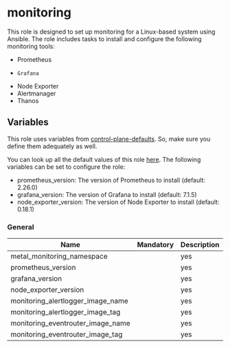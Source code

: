 # monitoring

This role is designed to set up monitoring for a Linux-based system using Ansible. 
The role includes tasks to install and configure the following monitoring tools:
-    Prometheus
-     Grafana
-    Node Exporter
-    Alertmanager
-    Thanos

## Variables

This role uses variables from [control-plane-defaults](/control-plane). So, make sure you define them adequately as well.

You can look up all the default values of this role [here](defaults/main/main.yaml).
The following variables can be set to configure the role:
-    prometheus_version: The version of Prometheus to install (default: 2.26.0)
-    grafana_version: The version of Grafana to install (default: 7.1.5)
-    node_exporter_version: The version of Node Exporter to install (default: 0.18.1)

### General


| Name                                           | Mandatory | Description                                                 |
|------------------------------------------------|-----------|-------------------------------------------------------------|
| metal_monitoring_namespace          |          | yes       | Naming of the newly created namespace                       |           
|      prometheus_version             |          | yes       | Prometheus version                                          |
|      grafana_version                |          | yes       | Grafana version                                             | 
|      node_exporter_version          |          | yes       | Node exporter version                                       |
|  monitoring_alertlogger_image_name  |          | yes       | Alertlogger image name                                      |
|  monitoring_alertlogger_image_tag   |          | yes       | Alertlogger image tag                                       |
|  monitoring_eventrouter_image_name  |          | yes       | eventrouter image name                                      |
|  monitoring_eventrouter_image_tag   |          | yes       | eventrouter image tag                                       |

